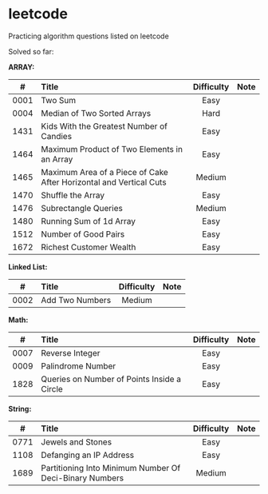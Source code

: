 # leetcode

Practicing algorithm questions listed on leetcode

Solved so far:

**ARRAY:** 

|  #   | Title                                                        | Difficulty | Note |
| :--: | :----------------------------------------------------------- | :--------: | :--: |
| 0001 | Two Sum                                                      |    Easy    |      |
| 0004 | Median of Two Sorted Arrays                                  |    Hard    |      |
| 1431 | Kids With the Greatest Number of Candies                     |    Easy    |      |
| 1464 | Maximum Product of Two Elements in an Array                  |    Easy    |      |
| 1465 | Maximum Area of a Piece of Cake After Horizontal and Vertical Cuts |   Medium   |      |
| 1470 | Shuffle the Array                                            |    Easy    |      |
| 1476 | Subrectangle Queries                                         |   Medium   |      |
| 1480 | Running Sum of 1d Array                                      |    Easy    |      |
| 1512 | Number of Good Pairs                                         |    Easy    |      |
| 1672 | Richest Customer Wealth                                      |    Easy    |      |



**Linked List:**

|  #   | Title           | Difficulty | Note |
| :--: | :-------------- | :--------: | :--: |
| 0002 | Add Two Numbers |   Medium   |      |



**Math:**

|  #   | Title                                       | Difficulty | Note |
| :--: | :------------------------------------------ | :--------: | :--: |
| 0007 | Reverse Integer                             |    Easy    |      |
| 0009 | Palindrome Number                           |    Easy    |      |
| 1828 | Queries on Number of Points Inside a Circle |    Easy    |      |



**String:**

|  #   | Title                                                   | Difficulty | Note |
| :--: | :------------------------------------------------------ | :--------: | :--: |
| 0771 | Jewels and Stones                                       |    Easy    |      |
| 1108 | Defanging an IP Address                                 |    Easy    |      |
| 1689 | Partitioning Into Minimum Number Of Deci-Binary Numbers |   Medium   |      |